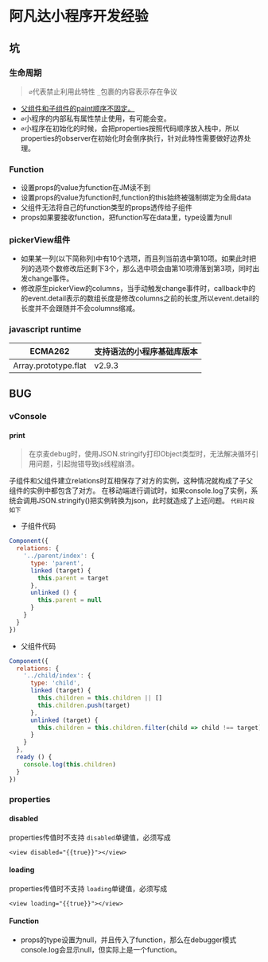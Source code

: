 # 阿凡达小程序开发经验

## 坑

### 生命周期
>`∅`代表禁止利用此特性
>`_`包裹的内容表示存在争议

* <u>父组件和子组件的paint顺序不固定。</u>
* `∅`小程序的内部私有属性禁止使用，有可能会变。
* `∅`小程序在初始化的时候，会把properties按照代码顺序放入栈中，所以properties的observer在初始化时会倒序执行，针对此特性需要做好边界处理。

### Function

* 设置props的value为function在JM读不到
* 设置props的value为function时,function的this始终被强制绑定为全局data
* 父组件无法将自己的function类型的props透传给子组件
* props如果要接收function，把function写在data里，type设置为null

### pickerView组件

* 如果某一列(以下简称列)中有10个选项，而且列当前选中第10项。如果此时把列的选项个数修改后还剩下3个，那么选中项会由第10项滑落到第3项，同时出发change事件。
* 修改原生pickerView的columns，当手动触发change事件时，callback中的的event.detail表示的数组长度是修改columns之前的长度,所以event.detail的长度并不会跟随并不会columns缩减。

### javascript runtime

| ECMA262      | 支持语法的小程序基础库版本 |
|--------------|---------------------- |
| Array.prototype.flat | v2.9.3 |


## BUG

### vConsole

#### print
>在京麦debug时，使用JSON.stringify打印Object类型时，无法解决循环引用问题，引起抛错导致js线程崩溃。

子组件和父组件建立relations时互相保存了对方的实例，这种情况就构成了子父组件的实例中都包含了对方。
在移动端进行调试时，如果console.log了实例，系统会调用JSON.stringify()把实例转换为json，此时就造成了上述问题。
`代码片段如下`
* 子组件代码
```javascript
Component({
  relations: {
    '../parent/index': {
      type: 'parent',
      linked (target) {
        this.parent = target
      },
      unlinked () {
        this.parent = null
      }
    }
  }
})
```
* 父组件代码
```javascript
Component({
  relations: {
    '../child/index': {
      type: 'child',
      linked (target) {
        this.children = this.children || []
        this.children.push(target)
      },
      unlinked (target) {
        this.children = this.children.filter(child => child !== target)
      }
    }
  },
  ready () {
    console.log(this.children)
  }
})
```
### properties

####  disabled
properties传值时不支持 `disabled`单键值，必须写成
```
<view disabled="{{true}}"></view>

```

####  loading
properties传值时不支持 `loading`单键值，必须写成
```
<view loading="{{true}}"></view>

```
#### Function

* props的type设置为null，并且传入了function，那么在debugger模式console.log会显示null，但实际上是一个function。